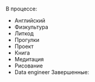 В процессе:
- Английский
- Физкультура
- Литкод
- Прогулки
- Проект
- Книга 
- Медитация
- Рисование
- Data engineer
Завершенные:

